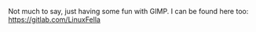 Not much to say, just having some fun with GIMP.
I can be found here too:
https://gitlab.com/LinuxFella
